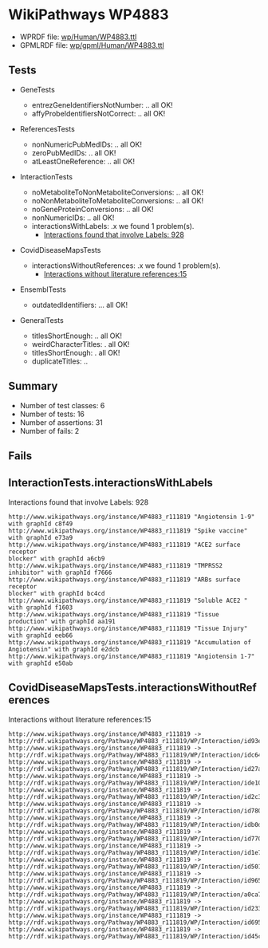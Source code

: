 # WikiPathways WP4883

* WPRDF file: [wp/Human/WP4883.ttl](../wp/Human/WP4883.ttl)
* GPMLRDF file: [wp/gpml/Human/WP4883.ttl](../wp/gpml/Human/WP4883.ttl)

## Tests

* GeneTests
    * entrezGeneIdentifiersNotNumber: .. all OK!
    * affyProbeIdentifiersNotCorrect: .. all OK!

* ReferencesTests
    * nonNumericPubMedIDs: .. all OK!
    * zeroPubMedIDs: .. all OK!
    * atLeastOneReference: .. all OK!

* InteractionTests
    * noMetaboliteToNonMetaboliteConversions: .. all OK!
    * noNonMetaboliteToMetaboliteConversions: .. all OK!
    * noGeneProteinConversions: .. all OK!
    * nonNumericIDs: .. all OK!
    * interactionsWithLabels: .x we found 1 problem(s).
        * [Interactions found that involve Labels: 928](#d45d8cc6)

* CovidDiseaseMapsTests
    * interactionsWithoutReferences: .x we found 1 problem(s).
        * [Interactions without literature references:15](#2e295b42)

* EnsemblTests
    * outdatedIdentifiers: ... all OK!

* GeneralTests
    * titlesShortEnough: .. all OK!
    * weirdCharacterTitles: . all OK!
    * titlesShortEnough: . all OK!
    * duplicateTitles: ..

## Summary

* Number of test classes: 6
* Number of tests: 16
* Number of assertions: 31
* Number of fails: 2

## Fails

<a name="d45d8cc6" />

## InteractionTests.interactionsWithLabels

Interactions found that involve Labels: 928
```
http://www.wikipathways.org/instance/WP4883_r111819 "Angiotensin 1-9" with graphId c8f49
http://www.wikipathways.org/instance/WP4883_r111819 "Spike vaccine" with graphId e73a9
http://www.wikipathways.org/instance/WP4883_r111819 "ACE2 surface receptor
blocker" with graphId a6cb9
http://www.wikipathways.org/instance/WP4883_r111819 "TMPRSS2 inhibitor" with graphId f7666
http://www.wikipathways.org/instance/WP4883_r111819 "ARBs surface receptor
blocker" with graphId bc4cd
http://www.wikipathways.org/instance/WP4883_r111819 "Soluble ACE2 " with graphId f1603
http://www.wikipathways.org/instance/WP4883_r111819 "Tissue production" with graphId aa191
http://www.wikipathways.org/instance/WP4883_r111819 "Tissue Injury" with graphId eeb66
http://www.wikipathways.org/instance/WP4883_r111819 "Accumulation of Angiotensin" with graphId e2dcb
http://www.wikipathways.org/instance/WP4883_r111819 "Angiotensin 1-7" with graphId e50ab

```
<a name="2e295b42" />

## CovidDiseaseMapsTests.interactionsWithoutReferences

Interactions without literature references:15
```
http://www.wikipathways.org/instance/WP4883_r111819 -> http://rdf.wikipathways.org/Pathway/WP4883_r111819/WP/Interaction/id93eee6dc
http://www.wikipathways.org/instance/WP4883_r111819 -> http://rdf.wikipathways.org/Pathway/WP4883_r111819/WP/Interaction/idc649fb6a
http://www.wikipathways.org/instance/WP4883_r111819 -> http://rdf.wikipathways.org/Pathway/WP4883_r111819/WP/Interaction/id27ade87d
http://www.wikipathways.org/instance/WP4883_r111819 -> http://rdf.wikipathways.org/Pathway/WP4883_r111819/WP/Interaction/ide1074a15
http://www.wikipathways.org/instance/WP4883_r111819 -> http://rdf.wikipathways.org/Pathway/WP4883_r111819/WP/Interaction/id2c3a414b
http://www.wikipathways.org/instance/WP4883_r111819 -> http://rdf.wikipathways.org/Pathway/WP4883_r111819/WP/Interaction/id7806bdcd
http://www.wikipathways.org/instance/WP4883_r111819 -> http://rdf.wikipathways.org/Pathway/WP4883_r111819/WP/Interaction/idb0d71735
http://www.wikipathways.org/instance/WP4883_r111819 -> http://rdf.wikipathways.org/Pathway/WP4883_r111819/WP/Interaction/id770baa8e
http://www.wikipathways.org/instance/WP4883_r111819 -> http://rdf.wikipathways.org/Pathway/WP4883_r111819/WP/Interaction/id1e766a8
http://www.wikipathways.org/instance/WP4883_r111819 -> http://rdf.wikipathways.org/Pathway/WP4883_r111819/WP/Interaction/id501a4bdc
http://www.wikipathways.org/instance/WP4883_r111819 -> http://rdf.wikipathways.org/Pathway/WP4883_r111819/WP/Interaction/id965b8019
http://www.wikipathways.org/instance/WP4883_r111819 -> http://rdf.wikipathways.org/Pathway/WP4883_r111819/WP/Interaction/a0ca7
http://www.wikipathways.org/instance/WP4883_r111819 -> http://rdf.wikipathways.org/Pathway/WP4883_r111819/WP/Interaction/id2338925
http://www.wikipathways.org/instance/WP4883_r111819 -> http://rdf.wikipathways.org/Pathway/WP4883_r111819/WP/Interaction/id695320d0
http://www.wikipathways.org/instance/WP4883_r111819 -> http://rdf.wikipathways.org/Pathway/WP4883_r111819/WP/Interaction/id45cf6f5e

```
